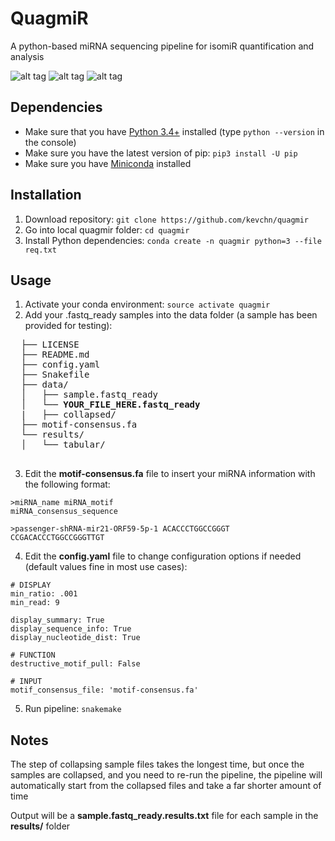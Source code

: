 # QuagmiR
A python-based miRNA sequencing pipeline for isomiR quantification and analysis

![alt tag](https://img.shields.io/github/issues/kevchn/quagmir.svg)
![alt tag](https://img.shields.io/wercker/ci/wercker/docs.svg)
![alt tag](https://img.shields.io/dub/l/vibe-d.svg)

## Dependencies
* Make sure that you have [Python 3.4+](https://www.python.org/downloads/) installed (type `python --version` in the console) 
* Make sure you have the latest version of pip: `pip3 install -U pip`
* Make sure you have [Miniconda](http://conda.pydata.org/docs/install/quick.html) installed

## Installation
1. Download repository: `git clone https://github.com/kevchn/quagmir`
2. Go into local quagmir folder: `cd quagmir`
3. Install Python dependencies: `conda create -n quagmir python=3 --file req.txt`

## Usage

1. Activate your conda environment: `source activate quagmir`
2. Add your .fastq_ready samples into the data folder (a sample has been provided for testing):
  <pre>
  ├── LICENSE
  ├── README.md
  ├── config.yaml
  ├── Snakefile
  ├── data/
  │   ├── sample.fastq_ready
  │   └── <b>YOUR_FILE_HERE.fastq_ready</b>
  |   ├── collapsed/
  ├── motif-consensus.fa
  └── results/
  │   └── tabular/
  </pre>

3. Edit the **motif-consensus.fa** file to insert your miRNA information with the following format:
  ```
  >miRNA_name miRNA_motif
  miRNA_consensus_sequence

  >passenger-shRNA-mir21-ORF59-5p-1 ACACCCTGGCCGGGT
  CCGACACCCTGGCCGGGTTGT
  ```

4. Edit the **config.yaml** file to change configuration options if needed (default values fine in most use cases):
  ```
  # DISPLAY
  min_ratio: .001
  min_read: 9

  display_summary: True
  display_sequence_info: True
  display_nucleotide_dist: True

  # FUNCTION
  destructive_motif_pull: False

  # INPUT
  motif_consensus_file: 'motif-consensus.fa' 
  ```

5. Run pipeline: `snakemake`

## Notes
The step of collapsing sample files takes the longest time, but once the samples are collapsed, and you need to re-run the pipeline, the pipeline will automatically start from the collapsed files and take a far shorter amount of time

Output will be a **sample.fastq_ready.results.txt** file for each sample in the **results/** folder
